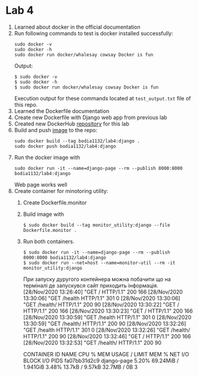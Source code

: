 # Lab 4
1. Learned about docker in the official documentation
2. Run following commands to test is docker installed successfully:
   ```
   sudo docker -v
   sudo docker -h
   sudo docker run docker/whalesay cowsay Docker is fun
    ```
   Output:
   ```
   $ sudo docker -v
   $ sudo docker -h
   $ sudo docker run docker/whalesay cowsay Docker is fun
   ``` 
   Execution output for these commands located at `test_output.txt` file of this repo.
3. Learned the Dockerfile documentation
4. Create new Dockerfile with Django web app from previous lab
5. Created new DockerHub [repository](https://hub.docker.com/repository/docker/bodia1132/lab4) for this lab 
6. Build and push [image](https://hub.docker.com/layers/127939785/bodia1132/lab4/django/images/sha256-5ed76fc8a46a06215422739b95a9f67bea222be4d5a634bd867ed10850b27307?context=explore) to the repo:
   ```
   sudo docker build --tag bodia1132/lab4:django .
   sudo docker push bodia1132/lab4:django
   ```
7. Run the docker image with 
   ```
   sudo docker run -it --name=django-page --rm --publish 8000:8000 bodia1132/lab4:django
   ```
   Web page works well
8. Create container for minotoring utility:
   1. Create Dockerfile.monitor
   2. Build image with 
      ```
      $ sudo docker build --tag monitor_utility:django --file Dockerfile.monitor . 
      ```
   3. Run both containers.
      ```
      $ sudo docker run -it --name=django-page --rm --publish 8000:8000 bodia1132/lab4:django
      $ sudo docker run --net=host --name=monitor-util --rm -it monitor_utility:django
      ```
	  При запуску дуругого контейнера можна побачити що на терміналі де запускувся сайт приходить інформація.
	  [28/Nov/2020 13:26:40] "GET / HTTP/1.1" 200 166
	  [28/Nov/2020 13:30:06] "GET /health HTTP/1.1" 301 0
	  [28/Nov/2020 13:30:06] "GET /health/ HTTP/1.1" 200 90
	  [28/Nov/2020 13:30:22] "GET / HTTP/1.1" 200 166
	  [28/Nov/2020 13:30:23] "GET / HTTP/1.1" 200 166
	  [28/Nov/2020 13:30:59] "GET /health HTTP/1.1" 301 0
	  [28/Nov/2020 13:30:59] "GET /health/ HTTP/1.1" 200 90
	  [28/Nov/2020 13:32:26] "GET /health HTTP/1.1" 301 0
	  [28/Nov/2020 13:32:26] "GET /health/ HTTP/1.1" 200 90
	  [28/Nov/2020 13:32:46] "GET / HTTP/1.1" 200 166
	  [28/Nov/2020 13:32:53] "GET /health/ HTTP/1.1" 200 90
	  
	  CONTAINER ID        NAME                CPU %               MEM USAGE / LIMIT     MEM %               NET I/O             BLOCK I/O           PIDS
	  fa07bb31d2c9        django-page         5.20%               69.24MiB / 1.941GiB   3.48%               13.7kB / 9.57kB     32.7MB / 0B         3
